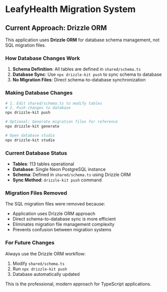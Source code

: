 # LeafyHealth Migration System

## Current Approach: Drizzle ORM

This application uses **Drizzle ORM** for database schema management, not SQL migration files.

### How Database Changes Work

1. **Schema Definition**: All tables are defined in `shared/schema.ts`
2. **Database Sync**: Use `npx drizzle-kit push` to sync schema to database
3. **No Migration Files**: Direct schema-to-database synchronization

### Making Database Changes

```bash
# 1. Edit shared/schema.ts to modify tables
# 2. Push changes to database
npx drizzle-kit push

# Optional: Generate migration files for reference
npx drizzle-kit generate

# Open database studio
npx drizzle-kit studio
```

### Current Database Status

- **Tables**: 113 tables operational
- **Database**: Single Neon PostgreSQL instance
- **Schema**: Defined in `shared/schema.ts` using Drizzle ORM
- **Sync Method**: `drizzle-kit push` command

### Migration Files Removed

The SQL migration files were removed because:
- Application uses Drizzle ORM approach
- Direct schema-to-database sync is more efficient
- Eliminates migration file management complexity
- Prevents confusion between migration systems

### For Future Changes

Always use the Drizzle ORM workflow:
1. Modify `shared/schema.ts`
2. Run `npx drizzle-kit push`
3. Database automatically updated

This is the professional, modern approach for TypeScript applications.
